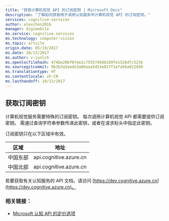 ```yaml
---
title: "获取计算机视觉 API 的订阅密钥 | Microsoft Docs"
description: "了解如何获取用于调用认知服务中计算机视觉 API 的订阅密钥。"
services: cognitive-services
author: alexchen2016
manager: digimobile
ms.service: cognitive-services
ms.technology: computer-vision
ms.topic: article
origin.date: 05/19/2017
ms.date: 10/13/2017
ms.author: v-junlch
ms.openlocfilehash: 474be20bf07ee2c7555740d8189fe15284fc5236
ms.sourcegitcommit: 9b2b3a5aede3a66aaa5453e027f1e7a56a022d49
ms.translationtype: HT
ms.contentlocale: zh-CN
ms.lasthandoff: 10/13/2017
---
```

## <a name="obtaining-subscription-keys"></a>获取订阅密钥

计算机视觉服务需要特殊的订阅密钥。 每次调用计算机视觉 API 都需要提供订阅密钥。 需通过查询字符串参数传递此密钥，或者在请求标头中指定此密钥。

订阅密钥只在以下区域中有效。 

| 区域 | 地址 |
|---|---|
| 中国东部 | api.cognitive.azure.cn |
| 中国北部 | api.cognitive.azure.cn |

若要获取有关认知服务的 API 文档，请访问 [https://dev.cognitive.azure.cn](https://dev.cognitive.azure.cn)。


### <a name="related-links"></a>相关链接：
- [Microsoft 认知 API 的定价选项](https://www.azure.cn/pricing/details/cognitive-services/)

